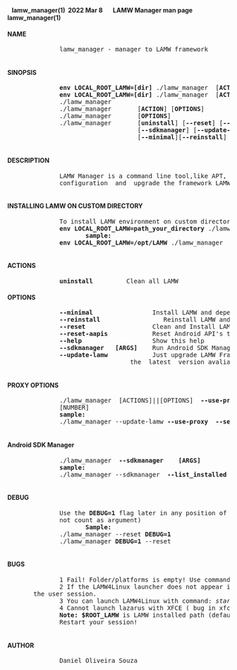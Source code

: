 **&nbsp;&nbsp;&nbsp;lamw_manager(1)&nbsp; 2022 Mar 8 &nbsp;&nbsp;&nbsp;&nbsp;&nbsp;&nbsp;LAMW Manager man page&nbsp;&nbsp;&nbsp;&nbsp;&nbsp;&nbsp; lamw_manager(1)**

#### NAME ####
<p>
       <pre>
              lamw_manager - manager to LAMW framework
       </pre>
</p>

#### SINOPSIS ####
<p>
       <pre>
              <strong>env LOCAL_ROOT_LAMW=[dir]</strong> ./lamw_manager  [<strong>ACTION</strong>] [<strong>OPTIONS</strong>]
              <strong>env LOCAL_ROOT_LAMW=[dir]</strong> ./lamw_manager  [<strong>ACTION</strong>] [<strong>OPTIONS</strong>]
              ./lamw_manager
              ./lamw_manager       [<strong>ACTION</strong>] [<strong>OPTIONS</strong>]
              ./lamw_manager       [<strong>OPTIONS</strong>]
              ./lamw_manager       [<strong>uninstall</strong>] [<strong>--reset</strong>] [<strong>--reset-aapis</strong>] 
                                   [<strong>--sdkmanager</strong>] [<strong>--update-lamw</strong>] 
                                   [<strong>--minimal</strong>][<strong>--reinstall</strong>] [<strong>--help</strong>]
       </pre>
</p>

#### DESCRIPTION ####

<p>
       <pre>
              LAMW Manager is a command line tool,like APT, to automate the installation,
              configuration  and  upgrade the framework LAMW - Lazarus Android Module Wizard.
       </pre>
</p>

#### INSTALLING LAMW ON CUSTOM DIRECTORY #### 
<p>
       <pre>
              To install LAMW environment on custom directory you need use 
              <strong>env LOCAL_ROOT_LAMW=path_your_directory</strong> ./lamw_manager  [<strong>ACTION</strong>] [<strong>OPTIONS</strong>]
                     <strong>sample:</strong>
              <strong>env LOCAL_ROOT_LAMW=/opt/LAMW</strong> ./lamw_manager
       </pre>
</p>


#### ACTIONS ####

<p>
       <pre>
              <strong>uninstall</strong>         Clean all LAMW</pre>
</p>

#### OPTIONS ####
<p>
       <pre>
              <strong>--minimal</strong>                Install LAMW and dependencies with minimal crosscompile to Android
              <strong>--reinstall</strong>                 Reinstall LAMW and dependencies without reset
              <strong>--reset</strong>                  Clean and Install LAMW
              <strong>--reset-aapis</strong>            Reset Android API's to default
              <strong>--help</strong>                   Show this help
              <strong>--sdkmanager</strong>   <strong>[ARGS]</strong>    Run Android SDK Manager
              <strong>--update-lamw</strong>            Just upgrade LAMW Framework  (with 
                                 the  latest  version avaliable in git )
       </pre>
</p>

#### PROXY OPTIONS ####
<p>
       <pre>
              ./lamw_manager  [ACTIONS]||[OPTIONS]  <strong>--use-proxy</strong>  <strong>--server</strong> [HOST] <strong>--port</strong>
              [NUMBER]
              <strong>sample:</strong>
              ./lamw_manager --update-lamw <strong>--use-proxy</strong>  <strong>--server</strong>  10.0.16.1 --port 3128
        </pre>
 </p>


#### Android SDK Manager ####
<p>
       <pre>
              ./lamw_manager  <strong>--sdkmanager</strong>    <strong>[ARGS]</strong>
              <strong>sample:</strong>
              ./lamw_manager --sdkmanager  <strong>--list_installed</strong>
        </pre>
 </p>


#### DEBUG ####
<p>
       <pre>
              Use the <strong>DEBUG=1</strong> flag later in any position of ./lamw_manager (flag does 
              not count as argument)
                     <strong>Sample:</strong>
              ./lamw_manager --reset <strong>DEBUG=1</strong>
              ./lamw_manager <strong>DEBUG=1</strong> --reset
       </pre>
</p>

#### BUGS ####

<p>
       <pre>
              1 Fail! Folder/platforms is empty! Use command ./lamw_manager <strong>--reset-aapis</strong> to fix then.
              2 If the LAMW4Linux launcher does not appear in the  start  menu, simply restart 
       the user session.
              3 You can launch LAMW4Linux with command: <em>startlamw4linux</em>. 
              4 Cannot launch lazarus with XFCE ( bug in xfce mitigation), you need create file <strong>$ROOT_LAMW/lamw4linux/etc/lamw-xfce-error.conf</strong>
              <strong>Note: $ROOT_LAMW</strong> is LAMW installed path (default ~/LAMW or path setting in <strong>$LOCAL_ROOT_LAMW</strong>)
              Restart your session!
       </pre>
</p>

#### AUTHOR ####
<p>
       <pre>
              Daniel Oliveira Souza 
       </pre>
</p>
